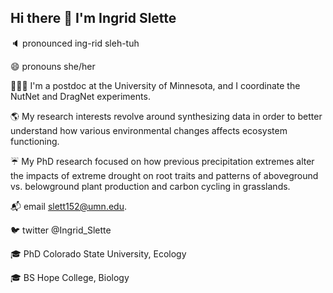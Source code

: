 ## Hi there 👋 I'm Ingrid Slette


🔈 pronounced ing-rid sleh-tuh

😄 pronouns she/her

👩🏼‍💻 I'm a postdoc at the University of Minnesota, and I coordinate the NutNet and DragNet experiments.

🌎 My research interests revolve around synthesizing data in order to better understand how various environmental changes affects ecosystem functioning.

☔️ My PhD research focused on how previous precipitation extremes alter the impacts of extreme drought on root traits and patterns of aboveground vs. belowground plant production and carbon cycling in grasslands.

📬 email slett152@umn.edu.

🐦 twitter @Ingrid_Slette

🎓 PhD Colorado State University, Ecology

🎓 BS Hope College, Biology
